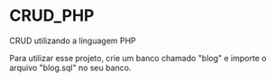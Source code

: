 # CRUD_PHP
CRUD utilizando a linguagem PHP

Para utilizar esse projeto, crie um banco chamado "blog" e importe o arquivo
"blog.sql" no seu banco.